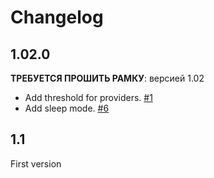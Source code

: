 # Changelog
## 1.02.0
  **ТРЕБУЕТСЯ ПРОШИТЬ РАМКУ**: версией 1.02

- Add threshold for providers.  [#1](https://github.com/maxifly/ImageServer/issues/1)
- Add sleep mode.  [#6](https://github.com/maxifly/ImageServer/issues/6)


## 1.1
 First version

